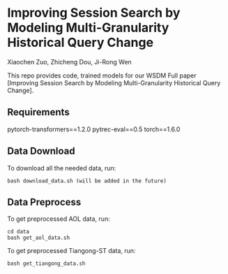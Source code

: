 # Improving Session Search by Modeling Multi-Granularity Historical Query Change
Xiaochen Zuo, Zhicheng Dou, Ji-Rong Wen

This repo provides code, trained models for our WSDM Full paper [Improving Session Search by Modeling Multi-Granularity Historical Query Change].

## Requirements
pytorch-transformers==1.2.0
pytrec-eval==0.5
torch==1.6.0

## Data Download
To download all the needed data, run:
```
bash download_data.sh (will be added in the future)
```

## Data Preprocess
To get preprocessed AOL data, run:
```
cd data
bash get_aol_data.sh
```
To get preprocessed Tiangong-ST data, run:
```
bash get_tiangong_data.sh
```